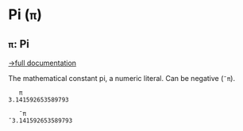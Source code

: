 # Pi (`π`)

## `π`: Pi
[→full documentation](https://mlochbaum.github.io/BQN/doc/token.html#numbers)

The mathematical constant pi, a numeric literal. Can be negative (`¯π`).


```bqn
   π
3.141592653589793

   ¯π
¯3.141592653589793
```
